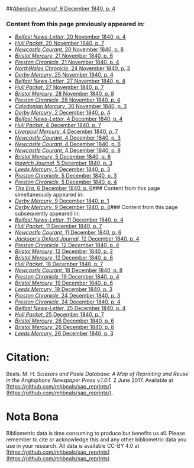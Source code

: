 ##[*Aberdeen Journal*, 9 December 1840, p. 4](https://mhbeals.github.io/sap_html/Aberdeen-Journal/Aberdeen-Journal-9-December-1840-p-4)

### Content from this page previously appeared in:
+ [*Belfast News-Letter*, 20 November 1840, p. 4](https://mhbeals.github.io/sap_html/Belfast-News-Letter/Belfast-News-Letter-20-November-1840-p-4)
+ [*Hull Packet*, 20 November 1840, p. 7](https://mhbeals.github.io/sap_html/Hull-Packet/Hull-Packet-20-November-1840-p-7)
+ [*Newcastle Courant*, 20 November 1840, p. 8](https://mhbeals.github.io/sap_html/Newcastle-Courant/Newcastle-Courant-20-November-1840-p-8)
+ [*Bristol Mercury*, 21 November 1840, p. 6](https://mhbeals.github.io/sap_html/Bristol-Mercury/Bristol-Mercury-21-November-1840-p-6)
+ [*Preston Chronicle*, 21 November 1840, p. 4](https://mhbeals.github.io/sap_html/Preston-Chronicle/Preston-Chronicle-21-November-1840-p-4)
+ [*NorthWales Chronicle*, 24 November 1840, p. 3](https://mhbeals.github.io/sap_html/NorthWales-Chronicle/NorthWales-Chronicle-24-November-1840-p-3)
+ [*Derby Mercury*, 25 November 1840, p. 4](https://mhbeals.github.io/sap_html/Derby-Mercury/Derby-Mercury-25-November-1840-p-4)
+ [*Belfast News-Letter*, 27 November 1840, p. 4](https://mhbeals.github.io/sap_html/Belfast-News-Letter/Belfast-News-Letter-27-November-1840-p-4)
+ [*Hull Packet*, 27 November 1840, p. 7](https://mhbeals.github.io/sap_html/Hull-Packet/Hull-Packet-27-November-1840-p-7)
+ [*Bristol Mercury*, 28 November 1840, p. 8](https://mhbeals.github.io/sap_html/Bristol-Mercury/Bristol-Mercury-28-November-1840-p-8)
+ [*Preston Chronicle*, 28 November 1840, p. 4](https://mhbeals.github.io/sap_html/Preston-Chronicle/Preston-Chronicle-28-November-1840-p-4)
+ [*Caledonian Mercury*, 30 November 1840, p. 3](https://mhbeals.github.io/sap_html/Caledonian-Mercury/Caledonian-Mercury-30-November-1840-p-3)
+ [*Derby Mercury*, 2 December 1840, p. 4](https://mhbeals.github.io/sap_html/Derby-Mercury/Derby-Mercury-2-December-1840-p-4)
+ [*Belfast News-Letter*, 4 December 1840, p. 4](https://mhbeals.github.io/sap_html/Belfast-News-Letter/Belfast-News-Letter-4-December-1840-p-4)
+ [*Hull Packet*, 4 December 1840, p. 7](https://mhbeals.github.io/sap_html/Hull-Packet/Hull-Packet-4-December-1840-p-7)
+ [*Liverpool Mercury*, 4 December 1840, p. 7](https://mhbeals.github.io/sap_html/Liverpool-Mercury/Liverpool-Mercury-4-December-1840-p-7)
+ [*Newcastle Courant*, 4 December 1840, p. 3](https://mhbeals.github.io/sap_html/Newcastle-Courant/Newcastle-Courant-4-December-1840-p-3)
+ [*Newcastle Courant*, 4 December 1840, p. 6](https://mhbeals.github.io/sap_html/Newcastle-Courant/Newcastle-Courant-4-December-1840-p-6)
+ [*Newcastle Courant*, 4 December 1840, p. 8](https://mhbeals.github.io/sap_html/Newcastle-Courant/Newcastle-Courant-4-December-1840-p-8)
+ [*Bristol Mercury*, 5 December 1840, p. 6](https://mhbeals.github.io/sap_html/Bristol-Mercury/Bristol-Mercury-5-December-1840-p-6)
+ [*Ipswich Journal*, 5 December 1840, p. 3](https://mhbeals.github.io/sap_html/Ipswich-Journal/Ipswich-Journal-5-December-1840-p-3)
+ [*Leeds Mercury*, 5 December 1840, p. 3](https://mhbeals.github.io/sap_html/Leeds-Mercury/Leeds-Mercury-5-December-1840-p-3)
+ [*Preston Chronicle*, 5 December 1840, p. 3](https://mhbeals.github.io/sap_html/Preston-Chronicle/Preston-Chronicle-5-December-1840-p-3)
+ [*Preston Chronicle*, 5 December 1840, p. 4](https://mhbeals.github.io/sap_html/Preston-Chronicle/Preston-Chronicle-5-December-1840-p-4)
+ [*The Era*, 6 December 1840, p. 6](https://mhbeals.github.io/sap_html/The-Era/The-Era-6-December-1840-p-6)### Content from this page simeltaneously appeared in:
+ [*Derby Mercury*, 9 December 1840, p. 1](https://mhbeals.github.io/sap_html/Derby-Mercury/Derby-Mercury-9-December-1840-p-1)
+ [*Derby Mercury*, 9 December 1840, p. 4](https://mhbeals.github.io/sap_html/Derby-Mercury/Derby-Mercury-9-December-1840-p-4)### Content from this page subsequently appeared in:
+ [*Belfast News-Letter*, 11 December 1840, p. 4](https://mhbeals.github.io/sap_html/Belfast-News-Letter/Belfast-News-Letter-11-December-1840-p-4)
+ [*Hull Packet*, 11 December 1840, p. 7](https://mhbeals.github.io/sap_html/Hull-Packet/Hull-Packet-11-December-1840-p-7)
+ [*Newcastle Courant*, 11 December 1840, p. 6](https://mhbeals.github.io/sap_html/Newcastle-Courant/Newcastle-Courant-11-December-1840-p-6)
+ [*Jackson's Oxford Journal*, 12 December 1840, p. 4](https://mhbeals.github.io/sap_html/Jackson's-Oxford-Journal/Jackson's-Oxford-Journal-12-December-1840-p-4)
+ [*Preston Chronicle*, 12 December 1840, p. 4](https://mhbeals.github.io/sap_html/Preston-Chronicle/Preston-Chronicle-12-December-1840-p-4)
+ [*Bristol Mercury*, 12 December 1840, p. 2](https://mhbeals.github.io/sap_html/Bristol-Mercury/Bristol-Mercury-12-December-1840-p-2)
+ [*Bristol Mercury*, 12 December 1840, p. 6](https://mhbeals.github.io/sap_html/Bristol-Mercury/Bristol-Mercury-12-December-1840-p-6)
+ [*Hull Packet*, 18 December 1840, p. 7](https://mhbeals.github.io/sap_html/Hull-Packet/Hull-Packet-18-December-1840-p-7)
+ [*Newcastle Courant*, 18 December 1840, p. 8](https://mhbeals.github.io/sap_html/Newcastle-Courant/Newcastle-Courant-18-December-1840-p-8)
+ [*Preston Chronicle*, 19 December 1840, p. 4](https://mhbeals.github.io/sap_html/Preston-Chronicle/Preston-Chronicle-19-December-1840-p-4)
+ [*Bristol Mercury*, 19 December 1840, p. 6](https://mhbeals.github.io/sap_html/Bristol-Mercury/Bristol-Mercury-19-December-1840-p-6)
+ [*Leeds Mercury*, 19 December 1840, p. 3](https://mhbeals.github.io/sap_html/Leeds-Mercury/Leeds-Mercury-19-December-1840-p-3)
+ [*Preston Chronicle*, 24 December 1840, p. 3](https://mhbeals.github.io/sap_html/Preston-Chronicle/Preston-Chronicle-24-December-1840-p-3)
+ [*Preston Chronicle*, 24 December 1840, p. 4](https://mhbeals.github.io/sap_html/Preston-Chronicle/Preston-Chronicle-24-December-1840-p-4)
+ [*Belfast News-Letter*, 25 December 1840, p. 4](https://mhbeals.github.io/sap_html/Belfast-News-Letter/Belfast-News-Letter-25-December-1840-p-4)
+ [*Hull Packet*, 25 December 1840, p. 7](https://mhbeals.github.io/sap_html/Hull-Packet/Hull-Packet-25-December-1840-p-7)
+ [*Bristol Mercury*, 26 December 1840, p. 6](https://mhbeals.github.io/sap_html/Bristol-Mercury/Bristol-Mercury-26-December-1840-p-6)
+ [*Bristol Mercury*, 26 December 1840, p. 8](https://mhbeals.github.io/sap_html/Bristol-Mercury/Bristol-Mercury-26-December-1840-p-8)
+ [*Leeds Mercury*, 26 December 1840, p. 3](https://mhbeals.github.io/sap_html/Leeds-Mercury/Leeds-Mercury-26-December-1840-p-3)
                    
# Citation: 

Beals. M. H. *Scissors and Paste Database: A Map of Reprinting and Reuse in the Anglophone Newspaper Press v.1.0.1.* 2 June 2017. Available at [https://github.com/mhbeals/sap_reprints/](https://github.com/mhbeals/sap_reprints/). 
                    
# Nota Bona

Bibliometric data is time consuming to produce but benefits us all. Please remember to cite or acknowledge this and any other bibliometric data you use in your research. All data is available CC-BY 4.0 at [https://github.com/mhbeals/sap_reprints](https://github.com/mhbeals/sap_reprints)